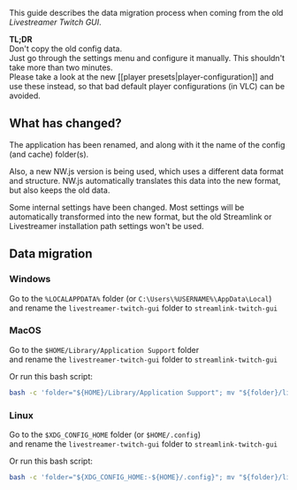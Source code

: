 This guide describes the data migration process when coming from the old  
*Livestreamer Twitch GUI*.

**TL;DR**  
Don't copy the old config data.  
Just go through the settings menu and configure it manually. This shouldn't take more than two minutes.  
Please take a look at the new [[player presets|player-configuration]] and use these instead, so that bad default player configurations (in VLC) can be avoided.


## What has changed?

The application has been renamed, and along with it the name of the config (and cache) folder(s).

Also, a new NW.js version is being used, which uses a different data format and structure. NW.js automatically translates this data into the new format, but also keeps the old data.

Some internal settings have been changed. Most settings will be automatically transformed into the new format, but the old Streamlink or Livestreamer installation path settings won't be used.


## Data migration

### Windows

Go to the `%LOCALAPPDATA%` folder (or `C:\Users\%USERNAME%\AppData\Local`)  
and rename the `livestreamer-twitch-gui` folder to `streamlink-twitch-gui`

### MacOS

Go to the `$HOME/Library/Application Support` folder  
and rename the `livestreamer-twitch-gui` folder to `streamlink-twitch-gui`

Or run this bash script:

```bash
bash -c 'folder="${HOME}/Library/Application Support"; mv "${folder}/livestreamer-twitch-gui" "${folder}/streamlink-twitch-gui"'
```

### Linux

Go to the `$XDG_CONFIG_HOME` folder (or `$HOME/.config`)  
and rename the `livestreamer-twitch-gui` folder to `streamlink-twitch-gui`

Or run this bash script:

```bash
bash -c 'folder="${XDG_CONFIG_HOME:-${HOME}/.config}"; mv "${folder}/livestreamer-twitch-gui" "${folder}/streamlink-twitch-gui"'
```
